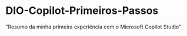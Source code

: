 # DIO-Copilot-Primeiros-Passos
"Resumo da minha primeira experiência com o Microsoft Copilot Studio"
